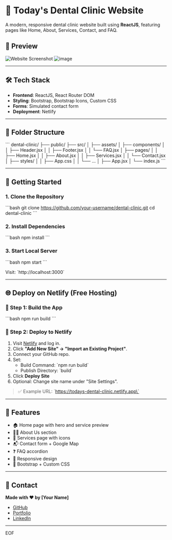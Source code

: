 # 🦷 Today's Dental Clinic Website

A modern, responsive dental clinic website built using **ReactJS**, featuring pages like Home, About, Services, Contact, and FAQ.

## 📸 Preview

![Website Screenshot](![image](https://github.com/user-attachments/assets/352b47f4-ffbc-4763-938f-9a02047d867a)
) <!-- Add a screenshot here -->![image](https://github.com/user-attachments/assets/cbcec645-bc53-41f8-bb13-36bbcf3d15bb)


---

## 🛠️ Tech Stack

- **Frontend**: ReactJS, React Router DOM
- **Styling**: Bootstrap, Bootstrap Icons, Custom CSS
- **Forms**: Simulated contact form
- **Deployment**: Netlify

---

## 📁 Folder Structure

\`\`\`
dental-clinic/
├── public/
├── src/
│   ├── assets/
│   ├── components/
│   │   ├── Header.jsx
│   │   ├── Footer.jsx
│   │   └── FAQ.jsx
│   ├── pages/
│   │   ├── Home.jsx
│   │   ├── About.jsx
│   │   ├── Services.jsx
│   │   └── Contact.jsx
│   ├── styles/
│   │   ├── App.css
│   │   └── ...
│   ├── App.jsx
│   └── index.js
\`\`\`

---

## 🚀 Getting Started

### 1. Clone the Repository

\`\`\`bash
git clone https://github.com/your-username/dental-clinic.git
cd dental-clinic
\`\`\`

### 2. Install Dependencies

\`\`\`bash
npm install
\`\`\`

### 3. Start Local Server

\`\`\`bash
npm start
\`\`\`

Visit: \`http://localhost:3000\`

---

## 🌐 Deploy on Netlify (Free Hosting)

### 🔹 Step 1: Build the App

\`\`\`bash
npm run build
\`\`\`

### 🔹 Step 2: Deploy to Netlify

1. Visit [Netlify](https://netlify.com) and log in.
2. Click **"Add New Site" → "Import an Existing Project"**.
3. Connect your GitHub repo.
4. Set:
   - Build Command: \`npm run build\`
   - Publish Directory: \`build\`
5. Click **Deploy Site**
6. Optional: Change site name under "Site Settings".

> ✅ Example URL: \`https://todays-dental-clinic.netlify.app\`

---

## 🧠 Features

- 🏠 Home page with hero and service preview
- 🧑‍⚕️ About Us section
- 💎 Services page with icons
- 📬 Contact form + Google Map
- ❓ FAQ accordion
- 📱 Responsive design
- 🎨 Bootstrap + Custom CSS

---

## 📌 Contact

**Made with ❤️ by [Your Name]**

- [GitHub](https://github.com/your-username)
- [Portfolio](https://your-portfolio.com)
- [LinkedIn](https://linkedin.com/in/your-profile)

---
EOF
